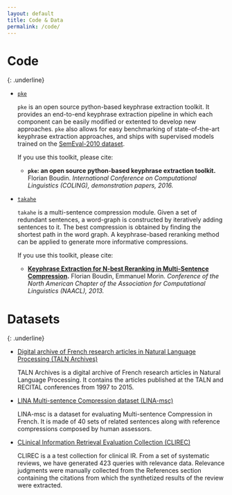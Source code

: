 ```yaml
---
layout: default
title: Code & Data
permalink: /code/
---
```


# Code
{: .underline}

- [`pke`](https://github.com/boudinfl/pke)
  
  `pke` is an open source python-based keyphrase extraction toolkit. It provides
  an end-to-end keyphrase extraction pipeline in which each component can be
  easily modified or extented to develop new approaches. `pke` also allows for
  easy benchmarking of state-of-the-art keyphrase extraction approaches, and
  ships with supervised models trained on the
  [SemEval-2010 dataset](http://aclweb.org/anthology/S10-1004).

  If you use this toolkit, please cite:

   - **`pke`: an open source python-based keyphrase extraction toolkit.** Florian
     Boudin. *International Conference on Computational Linguistics (COLING), 
     demonstration papers, 2016.*

- [`takahe`](https://github.com/boudinfl/takahe)

  `takahe` is a multi-sentence compression module. Given a set of redundant
  sentences, a word-graph is constructed by iteratively adding sentences to it.
  The best compression is obtained by finding the shortest path in the word
  graph. A keyphrase-based reranking method can be applied to generate more
  informative compressions.

  If you use this toolkit, please cite:

   - **[Keyphrase Extraction for N-best Reranking in Multi-Sentence Compression](http://aclweb.org/anthology/N13-1030).** Florian Boudin, Emmanuel Morin. *Conference of the
   North American Chapter of the Association for Computational Linguistics
   (NAACL), 2013.*

# Datasets
{: .underline}

 - [Digital archive of French research articles in Natural Language Processing (TALN Archives)](https://github.com/boudinfl/taln-archives)

   TALN Archives is a digital archive of French research articles in Natural
   Language Processing. It contains the articles published at the TALN and
   RECITAL conferences from 1997 to 2015.

 - [LINA Multi-sentence Compression dataset (LINA-msc)](https://github.com/boudinfl/lina-msc)

   LINA-msc is a dataset for evaluating Multi-sentence Compression in French. It
   is made of 40 sets of related sentences along with reference compressions
   composed by human assessors.

 - [CLinical Information Retrieval Evaluation Collection (CLIREC)](https://github.com/boudinfl/CLIREC)

   CLIREC is a a test collection for clinical IR. From a set of systematic
   reviews, we have generated 423 queries with relevance data. Relevance
   judgments were manually collected from the References section containing the
   citations from which the synthetized results of the review were extracted.